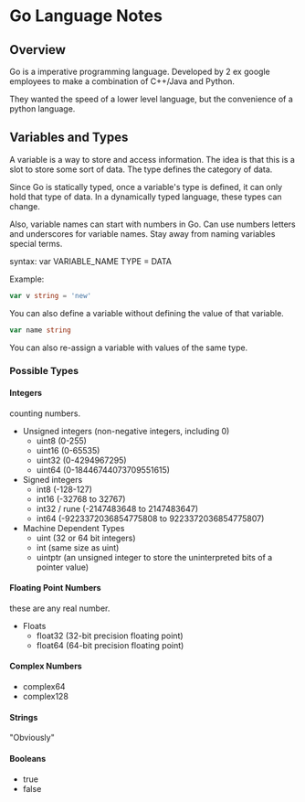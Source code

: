 # Go Language Notes

## Overview

Go is a imperative programming language. Developed by 2 ex google employees to make a combination of C++/Java and Python.

They wanted the speed of a lower level language, but the convenience of a python language.

## Variables and Types

A variable is a way to store and access information. The idea is that this is a slot to store some sort of data. The type defines the category of data.

Since Go is statically typed, once a variable's type is defined, it can only hold that type of data. In a dynamically typed language, these types can change.

Also, variable names can start with numbers in Go. Can use numbers letters and underscores for variable names. Stay away from naming variables special terms.

syntax: var VARIABLE_NAME TYPE = DATA

Example:

```Go
var v string = 'new'
```

You can also define a variable without defining the value of that variable.

```Go
var name string
```

You can also re-assign a variable with values of the same type.

### Possible Types

#### Integers

counting numbers.

- Unsigned integers (non-negative integers, including 0)
  - uint8 (0-255)
  - uint16 (0-65535)
  - uint32 (0-4294967295)
  - uint64 (0-18446744073709551615)
- Signed integers
  - int8 (-128-127)
  - int16 (-32768 to 32767)
  - int32 / rune (-2147483648 to 2147483647)
  - int64 (-9223372036854775808 to 9223372036854775807)
- Machine Dependent Types
  - uint (32 or 64 bit integers)
  - int (same size as uint)
  - uintptr (an unsigned integer to store the uninterpreted bits of a pointer value)

#### Floating Point Numbers

these are any real number.

- Floats
  - float32 (32-bit precision floating point)
  - float64 (64-bit precision floating point)

#### Complex Numbers

- complex64
- complex128

#### Strings

"Obviously"

#### Booleans

- true
- false
